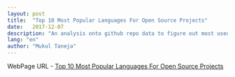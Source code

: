 ```yaml
---
layout: post
title:  "Top 10 Most Popular Languages For Open Source Projects"
date:   2017-12-07
description: "An analysis onto github repo data to figure out most used computer languages"
lang: "en"
author: "Mukul Taneja"
---
```

WebPage URL - [Top 10 Most Popular Languages For Open Source Projects](https://mukultaneja.github.io/analysis/github-repos)